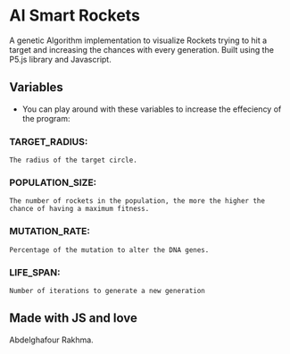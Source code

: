 # AI Smart Rockets
A genetic Algorithm implementation to visualize Rockets trying to hit a target and increasing the chances with every generation.
Built using the P5.js library and Javascript. 

## Variables
- You can play around with these variables to increase the effeciency of the program:

### TARGET_RADIUS:
```
The radius of the target circle.
```

### POPULATION_SIZE:
```
The number of rockets in the population, the more the higher the chance of having a maximum fitness.
```

### MUTATION_RATE:
```
Percentage of the mutation to alter the DNA genes.
```

### LIFE_SPAN:
```
Number of iterations to generate a new generation
```

## Made with JS and love
Abdelghafour Rakhma.
